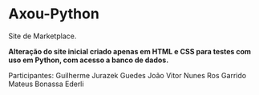 # Axou-Python
Site de Marketplace.


**Alteração do site inicial criado apenas em HTML e CSS para testes com uso em Python, com acesso a banco de dados.**



Participantes:
Guilherme Jurazek Guedes
João Vitor Nunes Ros Garrido
Mateus Bonassa Ederli
